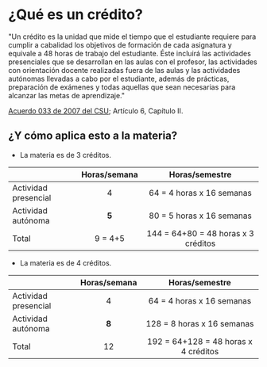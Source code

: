 # ¿Qué es un crédito?

"Un crédito es la unidad que mide el tiempo que el estudiante requiere para cumplir a cabalidad los objetivos de formación de cada asignatura y equivale a 48 horas de trabajo del estudiante. Éste incluirá las actividades presenciales que se desarrollan en las aulas con el profesor, las actividades con orientación docente realizadas fuera de las aulas y las actividades autónomas llevadas a cabo por el estudiante, además de prácticas, preparación de exámenes y todas aquellas que sean necesarias para alcanzar las metas de aprendizaje."

[Acuerdo 033 de 2007 del CSU](http://www.legal.unal.edu.co/rlunal/home/doc.jsp?d_i=34245); Artículo 6, Capítulo II.


## ¿Y cómo aplica esto a la materia?

* La materia es de 3 créditos.

|                      | Horas/semana | Horas/semestre            |
| ---                  | :---:        | :---:                     |
| Actividad presencial | 4            | 64 = 4 horas x 16 semanas |
| Actividad autónoma   | **5**        | 80 = 5 horas x 16 semanas |
| Total                | 9 = 4+5      | 144 = 64+80 = 48 horas x 3 créditos | 

* La materia es de 4 créditos.

|                      | Horas/semana | Horas/semestre             |
| ---                  | :---:        | :---:                      |
| Actividad presencial | 4            |  64 = 4 horas x 16 semanas |
| Actividad autónoma   | **8**        | 128 = 8 horas x 16 semanas |
| Total                | 12           | 192 = 64+128 = 48 horas x 4 créditos| 
